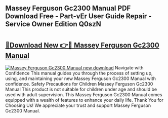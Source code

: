 ## Massey Ferguson Gc2300 Manual PDF Download Free - Part-vEr User Guide Repair - Service Owner Edition Q0szN

# <h2><a href="http://bc92455.oget.top/?id=Massey+Ferguson+Gc2300+Manual">🔗Download New 👉🔴 Massey Ferguson Gc2300 Manual</a></h2>

[![Massey Ferguson Gc2300 Manual new download](https://i.imgur.com/5g1atiW.png)](http://bc92455.oget.top/?id=Massey+Ferguson+Gc2300+Manual)
Navigate with Confidence This manual guides you through the process of setting up, using, and maintaining your new Massey Ferguson Gc2300 Manual with confidence. Safety Precautions for Children Massey Ferguson Gc2300 Manual This product is not suitable for children under age and should be used with adult supervision. This Massey Ferguson Gc2300 Manual comes equipped with a wealth of features to enhance your daily life. Thank You for Choosing Us! We appreciate your trust and support Massey Ferguson Gc2300 Manual.
